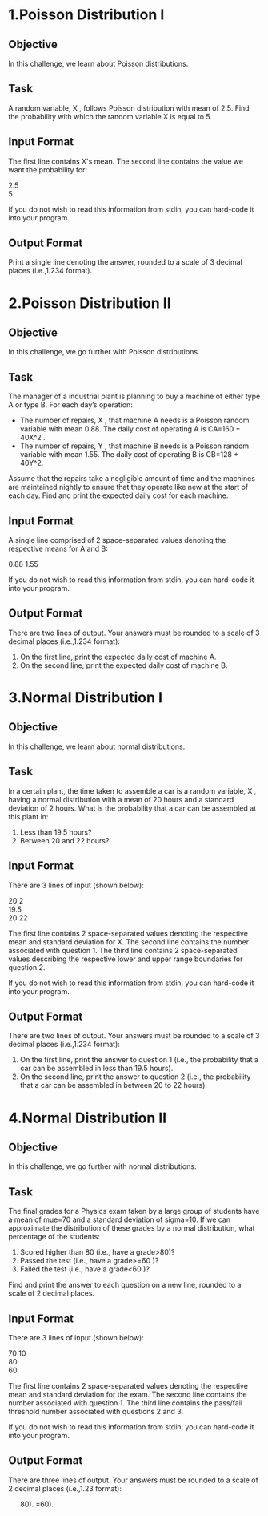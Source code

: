 # 1.Poisson Distribution I

<h2>Objective</h2>
In this challenge, we learn about Poisson distributions.

<h2>Task</h2>
A random variable, X , follows Poisson distribution with mean of 2.5. Find the probability with which the random variable X is equal to 5.

<h2>Input Format</h2>

The first line contains X's mean. The second line contains the value we want the probability for:

2.5<br>
5

If you do not wish to read this information from stdin, you can hard-code it into your program.

<h2>Output Format</h2>

Print a single line denoting the answer, rounded to a scale of 3 decimal places (i.e.,1.234 format).


# 2.Poisson Distribution II

<h2>Objective</h2>
In this challenge, we go further with Poisson distributions.

<h2>Task</h2>
The manager of a industrial plant is planning to buy a machine of either type A or type B. For each day’s operation:
<ul>
    <li>The number of repairs, X , that machine A needs is a Poisson random variable with mean 0.88. The daily cost of operating A is CA=160 + 40X^2 .</li>
    <li>The number of repairs, Y , that machine B needs is a Poisson random variable with mean 1.55. The daily cost of operating B is CB=128 + 40Y^2.</li>
</ul>
Assume that the repairs take a negligible amount of time and the machines are maintained nightly to ensure that they operate like new at the start of each day. Find and print the expected daily cost for each machine.

<h2>Input Format</h2>

A single line comprised of 2 space-separated values denoting the respective means  for A and B:

0.88 1.55

If you do not wish to read this information from stdin, you can hard-code it into your program.

<h2>Output Format</h2>

There are two lines of output. Your answers must be rounded to a scale of 3 decimal places (i.e.,1.234 format):
<ol>
  <li>On the first line, print the expected daily cost of machine A.</li>
  <li>On the second line, print the expected daily cost of machine B.</li>
</ol>

# 3.Normal Distribution I

<h2>Objective</h2>
In this challenge, we learn about normal distributions.

<h2>Task</h2>
In a certain plant, the time taken to assemble a car is a random variable, X , having a normal distribution with a mean of 20 hours and a standard deviation of 2 hours. What is the probability that a car can be assembled at this plant in:
<ol>
    <li>Less than 19.5 hours?</li>
    <li>Between 20 and 22 hours?</li>
</ol>
<h2>Input Format</h2>

There are 3 lines of input (shown below):

20 2<br>
19.5<br>
20 22

The first line contains 2 space-separated values denoting the respective mean and standard deviation for X. The second line contains the number associated with question 1. The third line contains 2 space-separated values describing the respective lower and upper range boundaries for question 2.

If you do not wish to read this information from stdin, you can hard-code it into your program.

<h2>Output Format</h2>

There are two lines of output. Your answers must be rounded to a scale of 3 decimal places (i.e.,1.234 format):
<ol>
    <li>On the first line, print the answer to question 1 (i.e., the probability that a car can be assembled in less than 19.5 hours).</li>
    <li>On the second line, print the answer to question 2 (i.e., the probability that a car can be assembled in between 20 to 22 hours).</li>
</ol>

# 4.Normal Distribution II

<h2>Objective</h2>
In this challenge, we go further with normal distributions.

<h2>Task</h2>
The final grades for a Physics exam taken by a large group of students have a mean of mue=70 and a standard deviation of sigma=10. If we can approximate the distribution of these grades by a normal distribution, what percentage of the students:
<ol>
    <li>Scored higher than 80 (i.e., have a grade>80)?</li>
    <li>Passed the test (i.e., have a grade>=60 )?</li>
    <li>Failed the test (i.e., have a grade<60 )?</li>
</ol>
Find and print the answer to each question on a new line, rounded to a scale of 2  decimal places.

<h2>Input Format</h2>

There are 3 lines of input (shown below):

70 10<br>
80<br>
60

The first line contains 2 space-separated values denoting the respective mean and standard deviation for the exam. The second line contains the number associated with question 1. The third line contains the pass/fail threshold number associated with questions 2 and 3.

If you do not wish to read this information from stdin, you can hard-code it into your program.

<h2>Output Format</h2>

There are three lines of output. Your answers must be rounded to a scale of 2 decimal places (i.e.,1.23 format):
<ol>
    <li<On the first line, print the answer to question 1 (i.e., the percentage of students having grade>80).</li>
    <li<On the second line, print the answer to question 2 (i.e., the percentage of students having grade>=60).</li>
    <li<On the third line, print the answer to question 3 (i.e., the percentage of students having grade<60).</li>
</ol>
